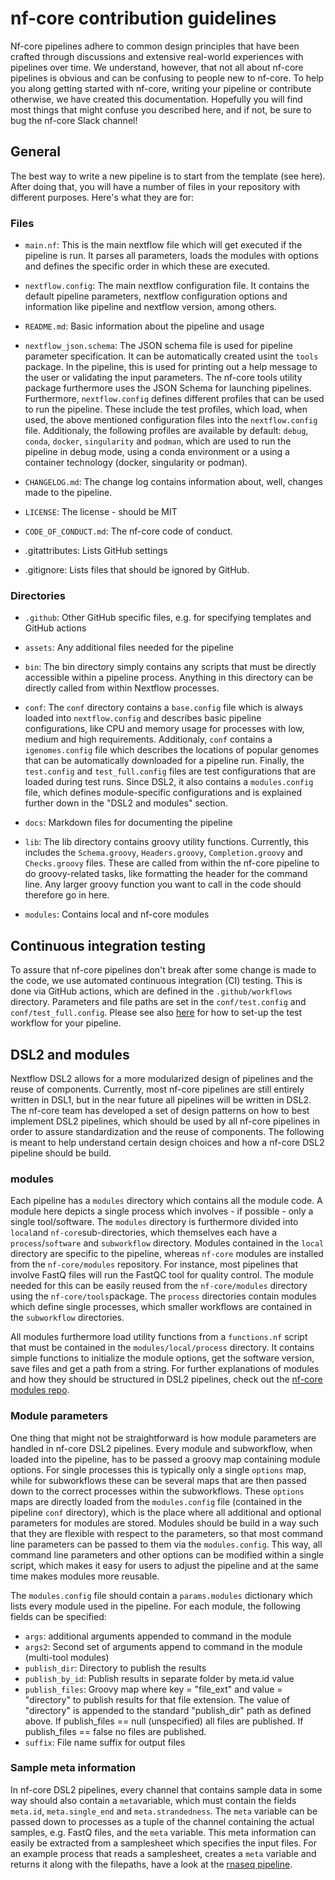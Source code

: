 # nf-core contribution guidelines

Nf-core pipelines adhere to common design principles that have been crafted through discussions and extensive real-world experiences with pipelines over time. We understand, however, that not all about nf-core pipelines is obvious and can be confusing to people new to nf-core. To help you along getting started with nf-core, writing your pipeline or contribute otherwise, we have created this documentation. Hopefully you will find most things that might confuse you described here, and if not, be sure to bug the nf-core Slack channel!

## General
The best way to write a new pipeline is to start from the template (see here). After doing that, you will have a number of files in your repository with different purposes. Here's what they are for:

### Files
* `main.nf`: This is the main nextflow file which will get executed if the pipeline is run. It parses all parameters, loads the modules with options and defines the specific order in which these are executed. 

* `nextflow.config`: The main nextflow configuration file. It contains the default pipeline parameters, nextflow configuration options and information like pipeline and nextflow version, among others.

* `README.md`: Basic information about the pipeline and usage

* `nextflow_json.schema`: The JSON schema file is used for pipeline parameter specification. It can be automatically created usint the `tools` package. In the pipeline, this is used for printing out a help message to the user or validating the input parameters. The nf-core tools utility package furthermore uses the JSON Schema for launching pipelines. Furthermore, `nextflow.config` defines different profiles that can be used to run the pipeline. These include the test profiles, which load, when used, the above mentioned configuration files into the `nextflow.config` file. Additionaly, the following profiles are available by default: `debug`, `conda`, `docker`, `singularity` and `podman`‚ which are used to run the pipeline in debug mode, using a conda environment or a using a container technology (docker, singularity or podman). 

* `CHANGELOG.md`: The change log contains information about, well, changes made to the pipeline.

* `LICENSE`: The license - should be MIT

* `CODE_OF_CONDUCT.md`: The nf-core code of conduct.

* .gitattributes: Lists GitHub settings

* .gitignore: Lists files that should be ignored by GitHub.

### Directories

* `.github`: Other GitHub specific files, e.g. for specifying templates and GitHub actions

* `assets`: Any additional files needed for the pipeline

* `bin`: The bin directory simply contains any scripts that must be directly accessible within a pipeline process. Anything in this directory can be directly called from within Nextflow processes. 

* `conf`: The `conf` directory contains a `base.config` file which is always loaded into `nextflow.config` and describes basic pipeline configurations, like CPU and memory usage for processes with low, medium and high requirements. Additionaly, `conf` contains a `igenomes.config` file which describes the locations of popular genomes that can be automatically downloaded for a pipeline run. Finally, the `test.config` and `test_full.config` files are test configurations that are loaded during test runs. Since DSL2, it also contains a `modules.config` file, which defines module-specific configurations and is explained further down in the "DSL2 and modules" section.

* `docs`: Markdown files for documenting the pipeline

* `lib`: The lib directory contains groovy utility functions. Currently, this includes the `Schema.groovy`, `Headers.groovy`, `Completion.groovy` and `Checks.groovy` files. These are called from within the nf-core pipeline to do groovy-related tasks, like formatting the header for the command line. Any larger groovy function you want to call in the code should therefore go in here.

* `modules`: Contains local and nf-core modules

## Continuous integration testing
To assure that nf-core pipelines don't break after some change is made to the code, we use automated continuous integration (CI) testing. This is done via GitHub actions, which are defined in the `.github/workflows` directory. Parameters and file paths are set in the `conf/test.config` and `conf/test_full.config`. Please see also [here](https://nf-co.re/developers/adding_pipelines#add-some-test-data) for how to set-up the test workflow for your pipeline.

## DSL2 and modules
Nextflow DSL2 allows for a more modularized design of pipelines and the reuse of components. Currently, most nf-core pipelines are still entirely written in DSL1, but in the near future all pipelines will be written in DSL2. The nf-core team has developed a set of design patterns on how to best implement DSL2 pipelines, which should be used by all nf-core pipelines in order to assure standardization and the reuse of components. The following is meant to help understand certain design choices and how a nf-core DSL2 pipeline should be build.

### modules
Each pipeline has a `modules` directory which contains all the module code. A module here depicts a single process which involves - if possible - only a single tool/software. The `modules` directory is furthermore divided into `local`and `nf-core`sub-directories, which themselves each have a `process`/`software` and `subworkflow` directory. Modules contained in the `local` directory are specific to the pipeline, whereas `nf-core` modules are installed from the `nf-core/modules` repository. For instance, most pipelines that involve FastQ files will run the FastQC tool for quality control. The module needed for this can be easily reused from the `nf-core/modules` directory using the `nf-core/tools`package. The `process` directories contain modules which define single processes, which smaller workflows are contained in the `subworkflow` directories.

All modules furthermore load utility functions from a `functions.nf` script that must be contained in the `modules/local/process` directory. It contains simple functions to initialize the module options, get the software version, save files and get a path from a string. For further explanations of modules and how they should be structured in DSL2 pipelines, check out the [nf-core modules repo](https://github.com/nf-core/modules).

### Module parameters
One thing that might not be straightforward is how module parameters are handled in nf-core DSL2 pipelines. Every module and subworkflow, when loaded into the pipeline, has to be passed a groovy map containing module options. For single processes this is typically only a single `options` map, while for subworkflows these can be several maps that are then passed down to the correct processes within the subworkflows. These `options` maps are directly loaded from the `modules.config` file (contained in the pipeline `conf` directory), which is the place where all additional and optional parameters for modules are stored. Modules should be build in a way such that they are flexible with respect to the parameters, so that most command line parameters can be passed to them via the `modules.config`. This way, all command line parameters and other options can be modified within a single script, which makes it easy for users to adjust the pipeline and at the same time makes modules more reusable.

The `modules.config` file should contain a `params.modules` dictionary which lists every module used in the pipeline. For each module, the following fields can be specified:

- `args`: additional arguments appended to command in the module
- `args2`: Second set of arguments append to command in the module (multi-tool modules)
- `publish_dir`: Directory to publish the results
- `publish_by_id`: Publish results in separate folder by meta.id value
- `publish_files`: Groovy map where key = "file_ext" and value = "directory" to publish results for that file extension. The value of "directory" is appended to the standard "publish_dir" path as defined above. If publish_files == null (unspecified) all files are published. If publish_files == false no files are published.
- `suffix`: File name suffix for output files

### Sample meta information
In nf-core DSL2 pipelines, every channel that contains sample data in some way should also contain a `meta`variable, which must contain the fields `meta.id`, `meta.single_end` and `meta.strandedness`. The `meta` variable can be passed down to processes as a tuple of the channel containing the actual samples, e.g. FastQ files, and the `meta` variable. This meta information can easily be extracted from a samplesheet which specifies the input files. For an example process that reads a samplesheet, creates a `meta` variable and returns it along with the filepaths, have a look at the [rnaseq pipeline](https://github.com/nf-core/rnaseq/blob/master/modules/local/process/samplesheet_check.nf).



